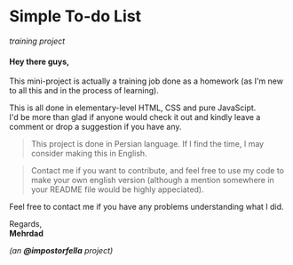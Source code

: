 # Simple To-do List

*training project*

#### Hey there guys,

This mini-project is actually a training job done as a homework (as I'm new to all this and in the process of learning).

This is all done in elementary-level HTML, CSS and pure JavaScipt.   
I'd be more than glad if anyone would check it out and kindly leave a comment or drop a suggestion if you have any.

> This project is done in Persian language. If I find the time, I may consider making this in English.

> Contact me if you want to contribute, and feel free to use my code to make your own english version (although a mention somewhere in your README file would be highly appeciated).

Feel free to contact me if you have any problems understanding what I did.

Regards,   
**Mehrdad**

*(an **@impostorfella** project)* 

